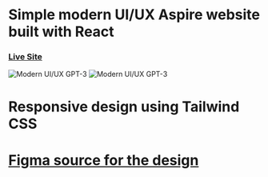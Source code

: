 # Simple modern UI/UX Aspire website built with React

### [Live Site](https://mnikov00.github.io/React-aspire-website)

![Modern UI/UX GPT-3](https://i.ibb.co/WHZxjG4/large.png)
![Modern UI/UX GPT-3](https://i.ibb.co/3cD2Qhp/small.png)

# Responsive design using Tailwind CSS

# [Figma source for the design](https://www.figma.com/community/file/1256520821156896393/free-website-template)
